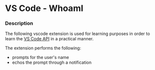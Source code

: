 # VS Code - WhoamI

### Description

The following vscode extension is used for learning purposes in order to learn the [VS Code API](https://code.visualstudio.com/api/references/vscode-api) in a practical manner.

The extension performs the following:
- prompts for the user's name
- echos the prompt through a notification
